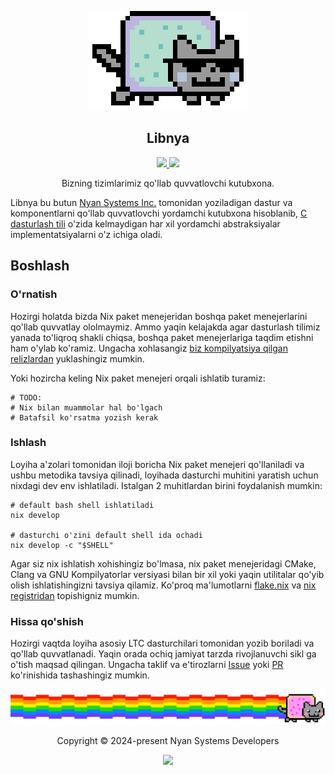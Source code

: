 <p align="center">
    <img src="https://raw.githubusercontent.com/NyanSystems/.github/main/pictures/libnya/header.gif?sanitize=true"/>
</p>

<h2 align="center">Libnya</h2>

<div align="center">
    <a href="https://github.com/orgs/NyanSystems/repositories">
        <img src="https://img.shields.io/static/v1.svg?style=rounded-square&label=Type&message=Library&logo=4chan&logoColor=311ac5&colorA=ead186&colorB=fe77ff"/>
    </a> 
    <a href="https://github.com/NyanSystems/nya/blob/main/flake.nix">
        <img src="https://img.shields.io/static/v1.svg?style=rounded-square&label=Target&message=ANY&logo=nixos&logoColor=311ac5&colorA=ead186&colorB=fe77ff"/>
    </a>
</div>

<p align="center">Bizning tizimlarimiz qo'llab quvvatlovchi kutubxona.</p>


Libnya bu butun [Nyan Systems Inc.] tomonidan yoziladigan dastur va komponentlarni qo'llab quvvatlovchi yordamchi kutubxona hisoblanib, [C dasturlash tili](https://en.wikipedia.org/wiki/C_(programming_language)) o'zida kelmaydigan har xil yordamchi abstraksiyalar implementatsiyalarni o'z ichiga oladi.

## Boshlash

### O'rnatish

Hozirgi holatda bizda Nix paket menejeridan boshqa paket menejerlarini qo'llab quvvatlay ololmaymiz. Ammo yaqin kelajakda agar dasturlash tilimiz yanada to'liqroq shakli chiqsa, boshqa paket menejerlariga taqdim etishni ham o'ylab ko'ramiz. Ungacha xohlasangiz [biz kompilyatsiya qilgan relizlardan](https://github.com/NyanSystems/libnya/releases/) yuklashingiz mumkin.

Yoki hozircha keling Nix paket menejeri orqali ishlatib turamiz:

```shell
# TODO:
# Nix bilan muammolar hal bo'lgach
# Batafsil ko'rsatma yozish kerak
```

### Ishlash

Loyiha a'zolari tomonidan iloji boricha Nix paket menejeri qo'llaniladi va ushbu metodika tavsiya qilinadi, loyihada dasturchi muhitini yaratish uchun nixdagi dev env ishlatiladi. Istalgan 2 muhitlardan birini foydalanish mumkin:

```shell
# default bash shell ishlatiladi
nix develop

# dasturchi o'zini default shell ida ochadi
nix develop -c "$SHELL"
```

Agar siz nix ishlatish xohishingiz bo'lmasa, nix paket menejeridagi CMake, Clang va GNU Kompilyatorlar versiyasi bilan bir xil yoki yaqin utilitalar qo'yib olish ishlatishingizni tavsiya qilamiz. Ko'proq ma'lumotlarni [flake.nix](https://github.com/NyanSystems/nya/blob/main/flake.nix) va [nix registridan](https://search.nixos.org/packages) topishigniz mumkin.


### Hissa qo'shish

Hozirgi vaqtda loyiha asosiy LTC dasturchilari tomonidan yozib boriladi va qo'llab quvvatlanadi. Yaqin orada ochiq jamiyat tarzda rivojlanuvchi sikl ga o'tish maqsad qilingan. Ungacha taklif va e'tirozlarni [Issue](https://github.com/NyanSystems/libnya/issues/new) yoki [PR](https://github.com/NyanSystems/libnya/compare) ko'rinishida tashashingiz mumkin. 

<p align="center"><img src="https://raw.githubusercontent.com/NyanSystems/.github/main/pictures/etc/footer.svg?sanitize=true" /></p>

<p align="center">Copyright &copy; 2024-present Nyan Systems Developers</p>

<p align="center"><a href="https://github.com/NyanSystems/nya/blob/main/LICENSE"><img src="https://img.shields.io/badge/License-MIT-fe77ff.svg"/></a></p>

[Nyan Systems Inc.]: https://github.com/NyanSystems